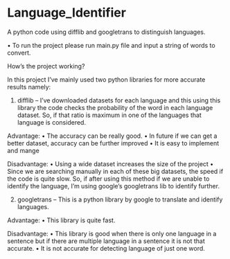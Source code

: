 # Language_Identifier
A python code using difflib and googletrans to distinguish languages. 


• To run the project please run main.py file and input a string of words to convert.


How’s the project working?


In this project I’ve mainly used two python libraries for more accurate results namely:


1. difflib – I’ve downloaded datasets for each language and this using this library the code
checks the probability of the word in each language dataset. So, if that ratio is maximum
in one of the languages that language is considered.


Advantage:
• The accuracy can be really good.
• In future if we can get a better dataset, accuracy can be further improved
• It is easy to implement and mange

Disadvantage:
• Using a wide dataset increases the size of the project
• Since we are searching manually in each of these big datasets, the speed if the
code is quite slow.
So, if after using this method if we are unable to identify the language, I’m using google’s
googletrans lib to identify further.

2. googletrans – This is a python library by google to translate and identify languages.


Advantage:
• This library is quite fast.

Disadvantage:
• This library is good when there is only one language in a sentence but if there
are multiple language in a sentence it is not that accurate.
• It is not accurate for detecting language of just one word.
